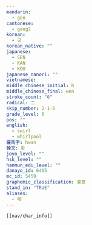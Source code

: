 ```yaml
---
mandarin:
  - gèn
cantonese:
  - gang2
korean:
  - 긍
korean_native: ""
japanese:
  - SEN
  - KAN
  - KOU
japanese_nanori: ""
vietnamese:
middle_chinese_initial: h
middle_chinese_final: ʉɐn
stroke_count: "6"
radical: 二
skip_number: 2-1-5
grade_level: 6
pos: ""
english:
  - swirl
  - whirlpool
羅馬字: hwan
韓文: 환
joyo_level: ""
hsk_level: ""
hanmun_edu_level: ""
danayo_id: 6465
mc_id: 5459
graphemic_classification: 會意
stand_in: "TRUE"
aliases:
  - 咺
---
```


```meta-bind-embed
[[nav/char_info]]
```
